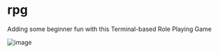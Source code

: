 # rpg
Adding some beginner fun with this Terminal-based Role Playing Game 

![image](https://github.com/SekaiJu7/rpg/assets/89867554/99f37166-d72e-4dac-90bf-3a76dbb28b2e)
